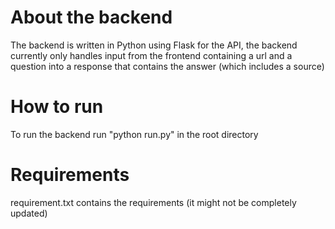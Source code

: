 # About the backend

The backend is written in Python using Flask for the API, the backend currently only handles input from the frontend containing a url and a question into a response that contains the answer (which includes a source)

# How to run

To run the backend run "python run.py" in the root directory

# Requirements

requirement.txt contains the requirements (it might not be completely updated)